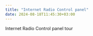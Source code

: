 ```yaml
---
title: "Internet Radio Control panel"
date: 2024-08-18T11:45:30+03:00
---
```


Internet Radio Control panel tour
